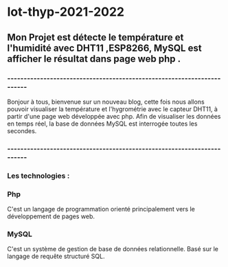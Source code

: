# Iot-thyp-2021-2022
## Mon Projet est détecte le température et l'humidité avec DHT11 ,ESP8266, MySQL est afficher le résultat dans page web php .
### -----------------------------------------------------------------------
Bonjour à tous, bienvenue sur un nouveau blog, cette fois nous allons pouvoir visualiser la température et l'hygrométrie avec le capteur DHT11, à partir d'une page web développée avec php. Afin de visualiser les données en temps réel, la base de données MySQL est interrogée toutes les secondes.
### -----------------------------------------------------------------------
### Les technologies :
### Php
C'est un langage de programmation orienté principalement vers le développement de pages
web.
### MySQL
C'est un système de gestion de base de données relationnelle. Basé sur le langage de requête
structuré SQL.
